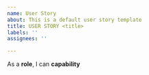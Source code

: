 ```yaml
---
name: User Story
about: This is a default user story template
title: USER STORY <title>
labels: ''
assignees: ''

---
```


As a **role**, I can **capability**
